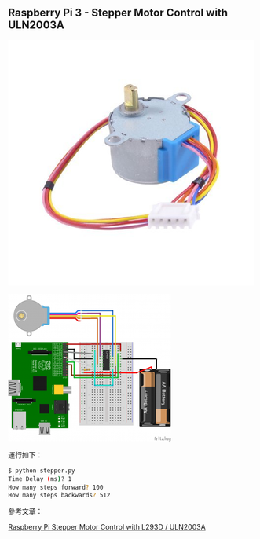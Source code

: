## Raspberry Pi 3 - Stepper Motor Control with ULN2003A

![alt text](images/1.jpg)

![alt text](images/2.jpg)

運行如下：

```sh
$ python stepper.py
Time Delay (ms)? 1
How many steps forward? 100
How many steps backwards? 512
```

參考文章：

[Raspberry Pi Stepper Motor Control with L293D / ULN2003A](https://tutorials-raspberrypi.com/how-to-control-a-stepper-motor-with-raspberry-pi-and-l293d-uln2003a/)
